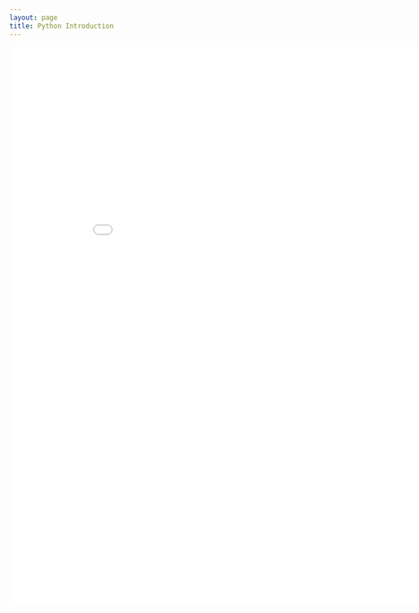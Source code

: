 ```yaml
---
layout: page
title: Python Introduction
---
```




<embed src="../_posts/1.Introduction.pdf" width="900px" height="1000px"/>
